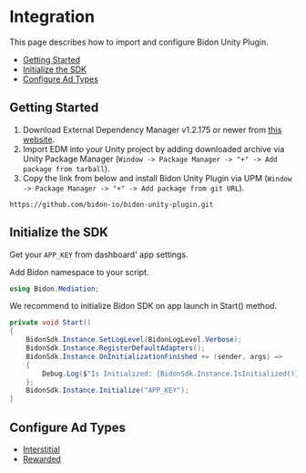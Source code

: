 # Integration

This page describes how to import and configure Bidon Unity Plugin. 

- [Getting Started](#getting-started) 
- [Initialize the SDK](#initialize-the-sdk)
- [Configure Ad Types](#configure-ad-types)

## Getting Started 

1. Download External Dependency Manager v1.2.175 or newer from [this website](https://developers.google.com/unity/archive#external_dependency_manager_for_unity).
2. Import EDM into your Unity project by adding downloaded archive via Unity Package Manager (`Window -> Package Manager -> "+" -> Add package from tarball`).
3. Copy the link from below and install Bidon Unity Plugin via UPM (`Window -> Package Manager -> "+" -> Add package from git URL`).

```
https://github.com/bidon-io/bidon-unity-plugin.git
```

## Initialize the SDK

Get your `APP_KEY` from dashboard' app settings.

Add Bidon namespace to your script.

```c#
using Bidon.Mediation;
```

We recommend to initialize Bidon SDK on app launch in Start() method.

```c#
private void Start()
{
    BidonSdk.Instance.SetLogLevel(BidonLogLevel.Verbose);
    BidonSdk.Instance.RegisterDefaultAdapters();
    BidonSdk.Instance.OnInitializationFinished += (sender, args) =>
    {
        Debug.Log($"Is Initialized: {BidonSdk.Instance.IsInitialized()}");
    };
    BidonSdk.Instance.Initialize("APP_KEY");
}
```

## Configure Ad Types

- [Interstitial](ad-formats/Interstitial.md)
- [Rewarded](ad-formats/Rewarded.md)
